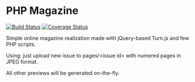 # PHP Magazine

[![Build Status](https://travis-ci.org/recoders/php-magazine.svg?branch=heroku)](https://travis-ci.org/recoders/php-magazine) [![Coverage Status](https://coveralls.io/repos/github/recoders/php-magazine/badge.svg?branch=master)](https://coveralls.io/github/recoders/php-magazine?branch=master)


Simple online magazine realization made with jQuery-based Turn.js and few PHP scripts.

Using: just upload new issue to pages/&lt;issue id&gt; with numered pages in JPEG format.

All other previews will be generated on-the-fly.
